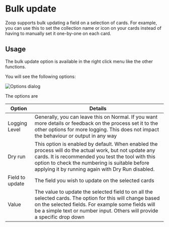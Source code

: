 # Bulk update

Zoop supports bulk updating a field on a selection of cards. For example, you can use this to set the collection name or icon on your cards instead of having to manually set it one-by-one on each card.

## Usage

The bulk update option is available in the right click menu like the other functions.

You will see the following options:

![Options dialog](bulkupdate/BulkUpdateOptions.png)

The options are

| Option | Details |
| ---- | ---- |
| Logging Level	| Generally, you can leave this on Normal. If you want more details or feedback on the process set it to the other options for more logging. This does not impact the behaviour or output in any way |
| Dry run | This option is enabled by default. When enabled the process will do the actual work, but not update any cards. It is recommended you test the tool with this option to check the numbering is suitable before applying it by running again with Dry Run disabled.
| Field to update	| The field you wish to update on the selected cards |
| Value | The value to update the selected field to on all the selected cards. The option for this will change based on the selected fields. For example some fields will be a simple text or number input. Others will provide a specific drop down |
